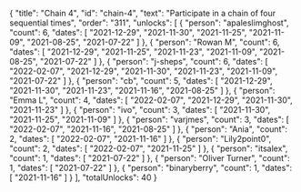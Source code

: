 {
  "title": "Chain 4",
  "id": "chain-4",
  "text": "Participate in a chain of four sequential times",
  "order": "311",
  "unlocks": [
    {
      "person": "apaleslimghost",
      "count": 6,
      "dates": [
        "2021-12-29",
        "2021-11-30",
        "2021-11-25",
        "2021-11-09",
        "2021-08-25",
        "2021-07-22"
      ]
    },
    {
      "person": "Rowan M",
      "count": 6,
      "dates": [
        "2021-12-29",
        "2021-11-25",
        "2021-11-23",
        "2021-11-09",
        "2021-08-25",
        "2021-07-22"
      ]
    },
    {
      "person": "j-sheps",
      "count": 6,
      "dates": [
        "2022-02-07",
        "2021-12-29",
        "2021-11-30",
        "2021-11-23",
        "2021-11-09",
        "2021-07-22"
      ]
    },
    {
      "person": "cb",
      "count": 5,
      "dates": [
        "2021-12-29",
        "2021-11-30",
        "2021-11-23",
        "2021-11-16",
        "2021-08-25"
      ]
    },
    {
      "person": "Emma L",
      "count": 4,
      "dates": [
        "2022-02-07",
        "2021-12-29",
        "2021-11-30",
        "2021-11-23"
      ]
    },
    {
      "person": "ivo",
      "count": 3,
      "dates": [
        "2021-11-30",
        "2021-11-25",
        "2021-11-09"
      ]
    },
    {
      "person": "varjmes",
      "count": 3,
      "dates": [
        "2022-02-07",
        "2021-11-16",
        "2021-08-25"
      ]
    },
    {
      "person": "Ania",
      "count": 2,
      "dates": [
        "2022-02-07",
        "2021-11-16"
      ]
    },
    {
      "person": "Lily2point0",
      "count": 2,
      "dates": [
        "2022-02-07",
        "2021-11-25"
      ]
    },
    {
      "person": "itsalex",
      "count": 1,
      "dates": [
        "2021-07-22"
      ]
    },
    {
      "person": "Oliver Turner",
      "count": 1,
      "dates": [
        "2021-07-22"
      ]
    },
    {
      "person": "binaryberry",
      "count": 1,
      "dates": [
        "2021-11-16"
      ]
    }
  ],
  "totalUnlocks": 40
}